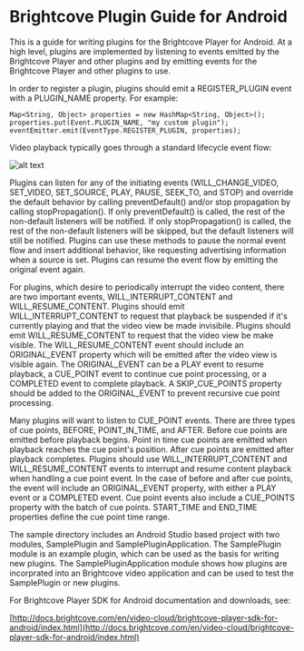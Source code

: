 Brightcove Plugin Guide for Android
===================================

This is a guide for writing plugins for the Brightcove Player for
Android.  At a high level, plugins are implemented by listening to
events emitted by the Brightcove Player and other plugins and by
emitting events for the Brightcove Player and other plugins to use.

In order to register a plugin, plugins should emit a REGISTER_PLUGIN
event with a PLUGIN_NAME property.  For example:

    Map<String, Object> properties = new HashMap<String, Object>();
    properties.put(Event.PLUGIN_NAME, "my custom plugin");
    eventEmitter.emit(EventType.REGISTER_PLUGIN, properties);

Video playback typically goes through a standard lifecycle event flow:

![alt text](https://docs.google.com/drawings/d/1OCLpdRzqua6teFVz1LHCaFXTs4rcNPf5dwU4Djo6MVc/pub?w=1134&amp;h=1228 "Event Flow")

Plugins can listen for any of the initiating events
(WILL_CHANGE_VIDEO, SET_VIDEO, SET_SOURCE, PLAY, PAUSE, SEEK_TO, and
STOP) and override the default behavior by calling preventDefault()
and/or stop propagation by calling stopPropagation().  If only
preventDefault() is called, the rest of the non-default listeners will
be notified.  If only stopPropagation() is called, the rest of the
non-default listeners will be skipped, but the default listeners will
still be notified.  Plugins can use these methods to pause the normal
event flow and insert additional behavior, like requesting advertising
information when a source is set.  Plugins can resume the event flow
by emitting the original event again.

For plugins, which desire to periodically interrupt the video content,
there are two important events, WILL_INTERRUPT_CONTENT and
WILL_RESUME_CONTENT.  Plugins should emit WILL_INTERRUPT_CONTENT to
request that playback be suspended if it's currently playing and that
the video view be made invisibile.  Plugins should emit
WILL_RESUME_CONTENT to request that the video view be make visible.
The WILL_RESUME_CONTENT event should include an ORIGINAL_EVENT
property which will be emitted after the video view is visible again.
The ORIGINAL_EVENT can be a PLAY event to resume playback, a CUE_POINT
event to continue cue point processing, or a COMPLETED event to
complete playback.  A SKIP_CUE_POINTS property should be added to the
ORIGINAL_EVENT to prevent recursive cue point processing.

Many plugins will want to listen to CUE_POINT events.  There are three
types of cue points, BEFORE, POINT_IN_TIME, and AFTER.  Before cue
points are emitted before playback begins.  Point in time cue points
are emitted when playback reaches the cue point's position.  After cue
points are emitted after playback completes.  Plugins should use
WILL_INTERRUPT_CONTENT and WILL_RESUME_CONTENT events to interrupt and
resume content playback when handling a cue point event.  In the case
of before and after cue points, the event will include an
ORIGINAL_EVENT property, with either a PLAY event or a COMPLETED
event.  Cue point events also include a CUE_POINTS property with the
batch of cue points.  START_TIME and END_TIME properties define the
cue point time range.

The sample directory includes an Android Studio based project with two
modules, SamplePlugin and SamplePluginApplication.  The SamplePlugin
module is an example plugin, which can be used as the basis for
writing new plugins.  The SamplePluginApplication module shows how
plugins are incorprated into an Brightcove video application and can
be used to test the SamplePlugin or new plugins.

For Brightcove Player SDK for Android documentation and downloads,
see:

[http://docs.brightcove.com/en/video-cloud/brightcove-player-sdk-for-android/index.html](http://docs.brightcove.com/en/video-cloud/brightcove-player-sdk-for-android/index.html)